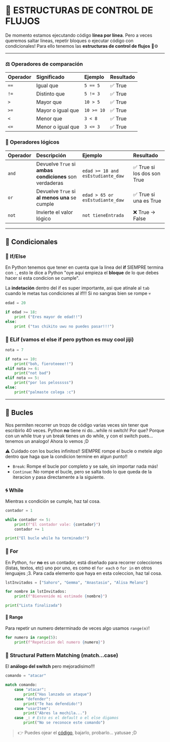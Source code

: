 # 🔁 ESTRUCTURAS DE CONTROL DE FLUJOS

De momento estamos ejecutando código **línea por línea**. Pero a veces queremos saltar lineas, repetir bloques o ejecutar código con condicionales! Para ello tenemos las **estructuras de control de flujos** 🧠⚙️

---

### ⚖️ Operadores de comparación

| Operador | Significado | Ejemplo | Resultado |
| :--- | :--- | :--- | :--- |
| `==` | Igual que | `5 == 5` | ✅ True |
| `!=` | Distinto que | `5 != 3` | ✅ True |
| `>` | Mayor que | `10 > 5` | ✅ True |
| `>=` | Mayor o igual que | `10 >= 10` | ✅ True |
| `<` | Menor que | `3 < 8` | ✅ True |
| `<=` | Menor o igual que | `3 <= 3` | ✅ True |


### 🧠 Operadores lógicos

| Operador | Descripción | Ejemplo | Resultado |
| :--- | :--- | :--- | :--- |
| `and` | Devuelve `True` si **ambas condiciones** son verdaderas | `edad >= 18 and esEstudiante_daw` | ✅ True si los dos son True |
| `or` | Devuelve `True` si **al menos una** se cumple | `edad > 65 or esEstudiante_daw` | ✅ True si una es True |
| `not` | Invierte el valor lógico | `not tieneEntrada` | ❌ True → False |

---

## 🧭 Condicionales

### 🧩 If/Else

En Python tenemos que tener en cuenta que la linea del **if** SIEMPRE termina con `:`, esto le dice a Python "oye aqui empieza el **bloque** de lo que debes hacer si esta condicion se cumple". 

La **indetación** dentro del if es super importante, asi que atinale al `tab` cuando le metas tus condiciones al if!!! Si no sangras bien se rompe 💀

```python
edad = 20

if edad >= 18:
    print ("Eres mayor de edad!!")
else:
    print ("tas chikito uwu no puedes pasar!!!")
```

### 🔗 ELif (vamos el else if pero python es muy cool jiji)

```python
nota = 7

if nota == 10:
    print("boh, fieroteeee!!")
elif nota >= 6:
    print("not bad")
elif nota == 5:
    print("por los pelosssss")
else:
    print("palmaste colega :c")
```

---

## 🔁 Bucles

Nos permiten recorrer un trozo de código varias veces sin tener que escribirlo 40 veces. Python **no** tiene ni do...while ni switch! Por que? Porque con un while true y un break tienes un do while, y con el switch pues... tenemos un analogo! Ahora lo vemos ;D

⚠️ Cuidado con los bucles infinitos!! SIEMPRE rompe el bucle o metele algo dentro que haga que la condicion termine en algun punto!!

- `Break`: Rompe el bucle por completo y se sale, sin importar nada más!
- `Continue`: No rompe el bucle, pero se salta todo lo que queda de la iteracion y pasa directamente a la siguiente.

### 🌀 While

Mientras x condición se cumple, haz tal cosa. 

```python
contador = 1

while contador <= 5:
    print(f"El contador vale: {contador}")
    contador += 1

print("El bucle while ha terminado!")
```

### 🔀 For

En Python, `for` **no** es un contador, está diseñado para recorrer colecciones (listas, textos, etc) uno por uno, es como el `for each` o `for in` en otros lenguajes ;3. Para cada elemento que haya en esta coleccion, haz tal cosa.

```python
lstInvitados = ["Sahoro", "Gemma", "Anastasio", "Alisa Melano"]

for nombre in lstInvitados:
    print(f"Bienvenide mi estimade {nombre}")

print("Lista finalizada")
```

#### 🔢 Range

Para repetir un numero determinado de veces algo usamos `range(n)`!

```python
for numero in range(5):
    print(f"Repeticion del numero {numero}")
```

### 🧍 Structural Pattern Matching (match...case)

El **análogo del switch** pero mejoradisimo!!!

```python
comando = "atacar"

match comando:
    case "atacar":
        print("Has lanzado un ataque")
    case "defender":
        print("Te has defendido!")
    case "usarItem":
        print("Abres la mochila...")
    case _: # Esto es el default o el else digamos
        print("No se reconoce este comando")
```

> 👉 Puedes ojear el [código](./controlFlujo.py), bajarlo, probarlo... yatusae ;D